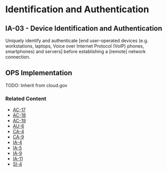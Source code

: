 # Identification and Authentication
## IA-03 - Device Identification and Authentication

Uniquely identify and authenticate [end user-operated devices (e.g. workstations, laptops, Voice over Internet Protocol (VoIP) phones, smartphones) and servers] before establishing a [remote] network connection.

## OPS Implementation

TODO: Inherit from cloud.gov

### Related Content

* [AC-17](../ac-17/index.md)
* [AC-18](../ac-18/index.md)
* [AC-19](../ac-19/index.md)
* [AU-6](../au-06/index.md)
* [CA-4](../ca-03/index.md)
* [CA-9](../ca-09/index.md)
* [IA-4](../ia-04/index.md)
* [IA-5](../ia-05/index.md)
* [IA-9](../ia-09/index.md)
* [IA-11](../ia-11/index.md)
* [SI-4](../si-4/index.md)

